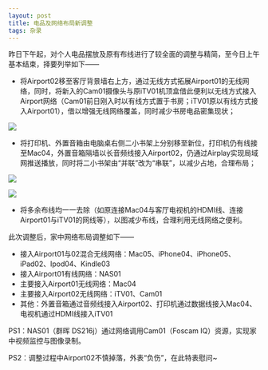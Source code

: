 ```yaml
---
layout: post
title: 电品及网络布局新调整
tags: 杂录
---
```


昨日下午起，对个人电品摆放及原有布线进行了较全面的调整与精简，至今日上午基本结束，择要列举如下——

- 将Airport02移至客厅背景墙右上方，通过无线方式拓展Airport01的无线网络，同时，将新入的Cam01摄像头与原iTV01机顶盒借此便利以无线方式接入Airport网络（Cam01前日刚入时以有线方式置于书房；iTV01原以有线方式接入Airport01），借以增强无线网络覆盖，同时减少书房电品密集现状；

![](http://image.cpxxpc.com/tiaozheng1.jpg-700)

- 将打印机、外置音箱由电脑桌右侧二小书架上分别移至新位，打印机仍有线接至Mac04，外置音箱隔墙以长音频线接入Airport02，仍通过Airplay实现局域网推送播放，同时将二小书架由“并联”改为“串联”，以减少占地，合理布局；

![](http://image.cpxxpc.com/tiaozheng2.jpg-700)

![](http://image.cpxxpc.com/tiaozheng3.jpg-700)

- 将多余布线均一一去除（如原连接Mac04与客厅电视机的HDMI线、连接Airport01与iTV01的网线等），以图减少布线，合理利用无线网络之便利。

此次调整后，家中网络布局调整如下——

- 接入Airport01与02混合无线网络：Mac05、iPhone04、iPhone05、iPad02、Ipod04、Kindle03
- 接入Airport01有线网络：NAS01
- 主要接入Airport01无线网络：Mac04
- 主要接入Airport02无线网络：iTV01、Cam01
- 其他：外置音箱通过音频线接入Airport02、打印机通过数据线接入Mac04、电视机通过HDMI线接入iTV01

PS1：NAS01（群晖 DS216j）通过网络调用Cam01（Foscam IQ）资源，实现家中视频监控与图像录制。

PS2：调整过程中Airport02不慎掉落，外表“负伤”，在此特表慰问~


